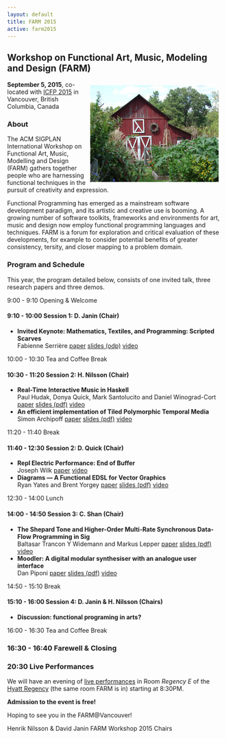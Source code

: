 ```yaml
---
layout: default
title: FARM 2015
active: farm2015
---
```


## Workshop on Functional Art, Music, Modeling and Design (FARM)

<img src="/files/farm-lambda-small.jpg" style="float: right; margin: 10px;" />

**September 5, 2015**, co-located with
[ICFP 2015](http://icfpconference.org/icfp2015/) in Vancouver, British
Columbia, Canada

### About

The ACM SIGPLAN International Workshop on Functional Art, Music,
Modelling and Design (FARM) gathers together people who are harnessing
functional techniques in the pursuit of creativity and expression.

Functional Programming has emerged as a mainstream software
development paradigm, and its artistic and creative use is booming. A
growing number of software toolkits, frameworks and environments for
art, music and design now employ functional programming languages and
techniques. FARM is a forum for exploration and critical evaluation of
these developments, for example to consider potential benefits of
greater consistency, tersity, and closer mapping to a problem domain.


### Program and Schedule

This year, the program detailed below, consists of one invited talk,
three research papers and three demos.

9:00 - 9:10 Opening & Welcome

#### 9:10 - 10:00 Session 1: D. Janin (Chair)
* **Invited Keynote: Mathematics, Textiles, and Programming: Scripted Scarves**<br/>
     Fabienne Serrière
     [paper](http://dl.acm.org/citation.cfm?id=2808083.2814202&coll=DL&dl=GUIDE&CFID=543088018&CFTOKEN=26580822) [slides (odp)](slides/mathematicstextilesfinal.odp) [video](https://www.youtube.com/watch?v=kZPGqd2OnQA)

10:00 - 10:30 Tea and Coffee Break

#### 10:30 - 11:20 Session 2: H. Nilsson (Chair)
* **Real-Time Interactive Music in Haskell**<br/> Paul Hudak, Donya
Quick, Mark Santolucito and Daniel Winograd-Cort
[paper](http://dl.acm.org/citation.cfm?id=2808087) [slides
(pdf)](slides/santolucito-farm2015-slides.pdf) [video](http://dl.acm.org/citation.cfm?id=2808083.2814202&coll=DL&dl=GUIDE&CFID=543088018&CFTOKEN=26580822)
* **An efficient implementation of Tiled Polymorphic Temporal
  Media**<br/> Simon Archipoff [paper](http://dl.acm.org/citation.cfm?id=2808089) [slides
  (pdf)](slides/simon_archipoff_slides.pdf) [video](https://www.youtube.com/watch?v=B4ytb9Gc4oY)

11:20 - 11:40 Break

#### 11:40 - 12:30 Session 2: D. Quick (Chair)

*  **Repl Electric Performance: End of Buffer**<br/>
   Joseph Wilk
   [paper](http://dl.acm.org/citation.cfm?id=2808083.2808084&coll=DL&dl=GUIDE&CFID=543088018&CFTOKEN=26580822) [video](https://www.youtube.com/watch?v=znpsrrh1J2Q)
*  **Diagrams — A Functional EDSL for Vector Graphics**<br/>
    Ryan Yates and Brent Yorgey
    [paper](http://dl.acm.org/citation.cfm?id=2808083.2808085&coll=DL&dl=GUIDE&CFID=543088018&CFTOKEN=26580822) [slides (pdf)](slides/diagrams-FARM-15.pdf) [video](https://www.youtube.com/watch?v=oAz8AEf7WDA)

12:30 - 14:00 Lunch

#### 14:00 - 14:50 Session 3: C. Shan (Chair)

* **The Shepard Tone and Higher-Order Multi-Rate Synchronous Data-Flow Programming in Sig**<br/>
    Baltasar Trancon Y Widemann and Markus Lepper
    [paper](http://dl.acm.org/citation.cfm?id=2808083.2808086&coll=DL&dl=GUIDE&CFID=543088018&CFTOKEN=26580822) [slides (pdf)](slides/trancon-farm2015-slides.pdf) [video](https://www.youtube.com/watch?v=2ecBWJT0J54)
* **Moodler: A digital modular synthesiser with an analogue user interface**<br/>
    Dan Piponi
    [paper](http://dl.acm.org/citation.cfm?id=2808083.2808088&coll=DL&dl=GUIDE&CFID=543088018&CFTOKEN=26580822) [slides (pdf)](slides/Moodler.pdf) [video](https://www.youtube.com/watch?v=E3TwfIq-SGg)
		
14:50 - 15:10 Break

#### 15:10 - 16:00 Session 4: D. Janin & H. Nilsson (Chairs) 
*  **Discussion: functional programing in arts?** 

16:00 - 16:30 Tea and Coffee Break

### 16:30 - 16:40 Farewell & Closing

### 20:30 Live Performances

We will have an evening of [live performances](performance.html) in Room *Regency E* of
the [Hyatt Regency](http://vancouver.hyatt.com/en/hotel/home.html)
(the same room FARM is in) starting at 8:30PM.

**Admission to the event is free!**

Hoping to see you in the FARM@Vancouver!

Henrik Nilsson & David Janin
FARM Workshop 2015 Chairs


